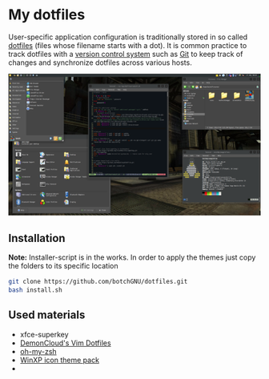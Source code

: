 # My dotfiles

User-specific application configuration is traditionally stored in so called [dotfiles](https://en.wikipedia.org/wiki/dotfile) (files whose filename starts with a dot). It is common practice to track dotfiles with a [version control system](https://wiki.archlinux.org/title/Version_control_system) such as [Git](https://wiki.archlinux.org/title/Git) to keep track of changes and synchronize dotfiles across various hosts.

![](./theme.png)

## Installation

 **Note:** Installer-script is in the works. In order to apply the themes just copy the folders to its specific location

````bash
git clone https://github.com/botchGNU/dotfiles.git
bash install.sh
````

## Used materials

- xfce-superkey
- [DemonCloud's Vim Dotfiles](https://github.com/DemonCloud/dotfile)
- [oh-my-zsh](https://github.com/ohmyzsh/ohmyzsh)
- [WinXP icon theme pack](https://store.kde.org/p/1215836/)
- 
